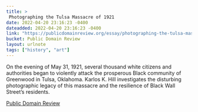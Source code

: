 ```yaml
---
title: > 
 Photographing the Tulsa Massacre of 1921
date: 2022-04-20 23:16:23 -0400
dateadded: 2022-04-20 23:16:23 -0400
link: "https://publicdomainreview.org/essay/photographing-the-tulsa-massacre-of-1921"
bucket: Public Domain Review
layout: urlnote
tags: ["history", "art"]
--- 
```

On the evening of May 31, 1921, several thousand white citizens and authorities began to violently attack the prosperous Black community of Greenwood in Tulsa, Oklahoma. Karlos K. Hill investigates the disturbing photographic legacy of this massacre and the resilience of Black Wall Street’s residents. 
 <!-- end excerpt --> 
<div class='bucket'><a class='internal-link' href='/buckets/public-domain-review'>Public Domain Review</a></div> 
